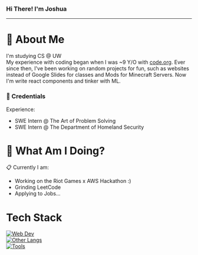 ### Hi There! I'm Joshua
-----
# :postbox: About Me
I'm studying CS @ UW <br/>
My experience with coding began when I was ~9 Y/O with [code.org]([url](https://code.org/)). Ever since then, I've been working on random projects for fun, such as websites instead of Google Slides for classes and Mods for Minecraft Servers. Now I'm write react components and tinker with ML.
### :briefcase: Credentials
Experience:
- SWE Intern @ The Art of Problem Solving
- SWE Intern @ The Department of Homeland Security
# :round_pushpin: What Am I Doing?
:clipboard: Currently I am:
- Working on the Riot Games x AWS Hackathon :)
- Grinding LeetCode
- Applying to Jobs...
# Tech Stack
[![Web Dev](https://skillicons.dev/icons?i=html,css,js,ts,express,react,nodejs,tailwind,next&theme=dark)](https://skillicons.dev)
<br/>
[![Other Langs](https://skillicons.dev/icons?i=python,java,cpp,c&theme=dark)](https://skillicons.dev)
<br/>
[![Tools](https://skillicons.dev/icons?i=vscode,postman,aws,azure,github,figma,eclipse&theme=dark)](https://skillicons.dev)
